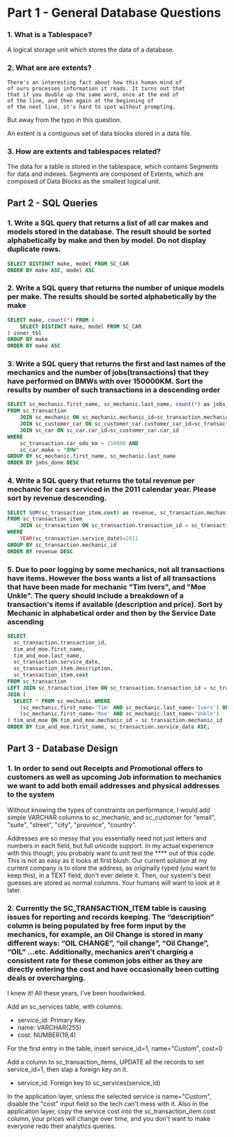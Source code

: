 # Part 1 - General Database Questions

### 1. What is a Tablespace?

A logical storage unit which stores the data of a database.

### 2. What are are extents?

```
There's an interesting fact about how this human mind of
of ours processes information it reads. It turns out that
that if you double up the same word, once at the end of
of the line, and then again at the beginning of
of the next line, it's hard to spot without prompting.
```

But away from the typo in this question. 

An extent is a contiguous set of data blocks stored in a data file. 

### 3. How are extents and tablespaces related?

The data for a table is stored in the tablespace, which contains Segments for data and indexes. Segments are composed of Extents, which are composed of Data Blocks as the smallest logical unit.

## Part 2 - SQL Queries

### 1. Write a SQL query that returns a list of all car makes and models stored in the database. The result should be sorted alphabetically by make and then by model. Do not display duplicate rows.

```sql
SELECT DISTINCT make, model FROM SC_CAR
ORDER BY make ASC, model ASC
```

### 2. Write a SQL query that returns the number of unique models per make. The results should be sorted alphabetically by the make

```sql
SELECT make, count(*) FROM (
    SELECT DISTINCT make, model FROM SC_CAR
) inner_tbl
GROUP BY make
ORDER BY make ASC
```

### 3. Write a SQL query that returns the first and last names of the mechanics and the number of jobs(transactions) that they have performed on BMWs with over 150000KM. Sort the results by number of such transactions in a descending order

```sql
SELECT sc_mechanic.first_name, sc_mechanic.last_name, count(*) as jobs_done
FROM sc_transaction
    JOIN sc_mechanic ON sc_mechanic.mechanic_id=sc_transaction.mechanic_id
    JOIN sc_customer_car ON sc_customer_car.customer_car_id=sc_transaction.customer_car_id
    JOIN sc_car ON sc_car.car_id=sc_customer_car.car_id
WHERE 
    sc_transaction.car_odo_km > 150000 AND
    sc_car.make = "BMW"
GROUP BY sc_mechanic.first_name, sc_mechanic.last_name
ORDER BY jobs_done DESC
```

### 4. Write a SQL query that returns the total revenue per mechanic for cars serviced in the 2011 calendar year. Please sort by revenue descending.
```sql
SELECT SUM(sc_transaction_item.cost) as revenue, sc_transaction.mechanic_id
FROM sc_transaction_item
    JOIN sc_transaction ON sc_transaction.transaction_id = sc_transaction_item.transaction_id
WHERE 
    YEAR(sc_transaction.service_date)=2011
GROUP BY sc_transaction.mechanic_id
ORDER BY revenue DESC
```

### 5. Due to poor logging by some mechanics, not all transactions have items. However the boss wants a list of all transactions that have been made for mechanic "Tim Ivers", and "Moe Unkle". The query should include a breakdown of a transaction's items if available (description and price). Sort by Mechanic in alphabetical order and then by the Service Date ascending
```sql
SELECT 
  sc_transaction.transaction_id,
  tim_and_moe.first_name, 
  tim_and_moe.last_name, 
  sc_transaction.service_date, 
  sc_transaction_item.description, 
  sc_transaction_item.cost 
FROM sc_transaction
LEFT JOIN sc_transaction_item ON sc_transaction.transaction_id = sc_transaction_item.transaction_id
JOIN (
  SELECT * FROM sc_mechanic WHERE
    (sc_mechanic.first_name='Tim' AND sc_mechanic.last_name='Ivers') OR
    (sc_mechanic.first_name='Moe' AND sc_mechanic.last_name='Unkle')
) tim_and_moe ON tim_and_moe.mechanic_id = sc_transaction.mechanic_id
ORDER BY tim_and_moe.first_name, sc_transaction.service_date ASC;
```

## Part 3 - Database Design

### 1. In order to send out Receipts and Promotional offers to customers as well as upcoming Job information to mechanics we want to add both email addresses and physical addresses to the system

Without knowing the types of constraints on performance, I would add simple VARCHAR columns to sc_mechanic, and sc_customer for "email", "suite", "street", "city", "province", "country". 

Addresses are so messy that you essentially need not just letters and numbers in each field, but full unicode support. In my actual experience with this though, you probably want to unit test the \*\*\*\* out of this code. This is not as easy as it looks at first blush. Our current solution at my current company is to store the address, as originally typed (you want to keep this), in a TEXT field, don't ever delete it. Then, our system's best guesses are stored as normal columns. Your humans will want to look at it later.

### 2. Currently the SC_TRANSACTION_ITEM table is causing issues for reporting and records keeping. The “description” column is being populated by free form input by the mechanics, for example, an Oil Change is stored in many different ways: “OIL CHANGE”, “oil change”, “Oil Change”, “OIL” ...etc. Additionally, mechanics aren't charging a consistent rate for these common jobs either as they are directly entering the cost and have occasionally been cutting deals or overcharging.

I knew it! All these years, I've been hoodwinked.

Add an sc_services table, with columns:
- service_id: Primary Key
- name: VARCHAR(255)
- cost: NUMBER(19,4)	

For the first entry in the table, insert service_id=1, name="Custom", cost=0

Add a column to sc_transaction_items, UPDATE all the records to set service_id=1, then slap a foreign key on it.
- service_id: Foreign key to sc_services(service_id)

In the application layer, unless the selected service is name="Custom", disable the "cost" input field so the tech can't mess with it. Also in the application layer, copy the service cost into the sc_transaction_item.cost column, your prices will change over time, and you don't want to make everyone redo their analytics queries.
